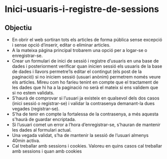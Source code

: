 # Inici-usuaris-i-registre-de-sessions

## Objectiu

- En obrir el web sortiran tots els articles de forma pública sense excepció i sense opció d’inserir, editar o eliminar articles.
- A la mateixa pàgina principal trobarem una opció per a logar-se o enregistrar-se.
- Crear un formulari de inici de sessió i registre d’usuaris en una base de dades i posteriorment verificar quan inicien sessió els usuaris de la base de dades i llavors permetre’ls editar el contingut (els post de la paginació) si no iniciem sessió (usuari anònim) permetrem només veure els articles. Mireu com ho faríeu tenint en compte que el tractament de les dades que hi ha a la paginació no serà el mateix si ens validem que si no estem validats.
- S’haurà de comprovar si l’usuari ja existeix en qualsevol dels dos casos (inici sessió o registrar-se) i validar la contrasenya demanant-la dues vegades (registrar-se).
- S'ha de tenir en compte la fortalessa de la contrasenya, a més aquesta s'haurà de guardar encriptada.
- Si l’usuari comet un error a l’hora d’enregistrar-se, s’hauran de mantenir les dades al formulari actual.
- Una vegada validat, s’ha de mantenir la sessió de l’usuari almenys 40min activa.
- Cal treballar amb sessions i cookies. Valoreu en quins casos cal treballar amb sessions i quan amb cookies

## 
